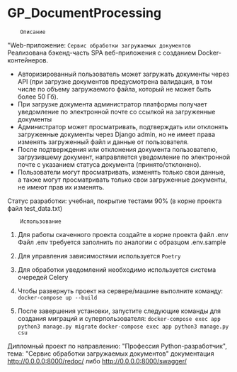 # GP_DocumentProcessing

        Описание

"Web-приложение: `Сервис обработки загружаемых документов` 
Реализована бэкенд-часть SPA веб-приложения с созданием Docker-контейнеров.

- Авторизированный пользователь может загружать документы через API 
(при загрузке документов предусмотрена валидация, в том числе по объему загружаемого файла, 
который не может быть более 50 Гб).
- При загрузке документа администратор платформы получает уведомление по электронной почте 
со ссылкой на загруженные документы
- Администратор может просматривать, подтверждать или отклонять загруженные документы через Django admin,
но не имеет права изменять загруженный файл и данные от пользователя.
- После подтверждения или отклонения документа пользователю, загрузившему документ, 
направляется уведомление по электронной почте с указанием статуса документа (принято/отклонено).
- Пользователи могут просматривать, изменять только свои данные, а также 
могут просматривать только свои загруженные документы, не имеют прав их изменять.

Статус разработки: учебная, покрытие тестами 90% (в корне проекта файл test_data.txt)

        Использование

1. Для работы скаченного проекта создайте в корне проекта файл .env
Файл .env требуется заполнить по аналогии с образцом .env.sample

2. Для управления зависимостями используется `Poetry`

3. Для обработки уведомлений необходимо используется система очередей Celery

4. Чтобы развернуть проект на сервере/машине выполните команду:
    `docker-compose up --build`

5. После завершения установки, запустите следующие команды 
для создания миграций и суперпользователя:
    `docker-compose exec app python3 manage.py migrate`
    `docker-compose exec app python3 manage.py csu` 


Дипломный проект по направлению: "Профессия Python-разработчик", 
тема: "Сервис обработки загружаемых документов"
документация http://0.0.0.0:8000/redoc/ либо http://0.0.0.0:8000/swagger/
